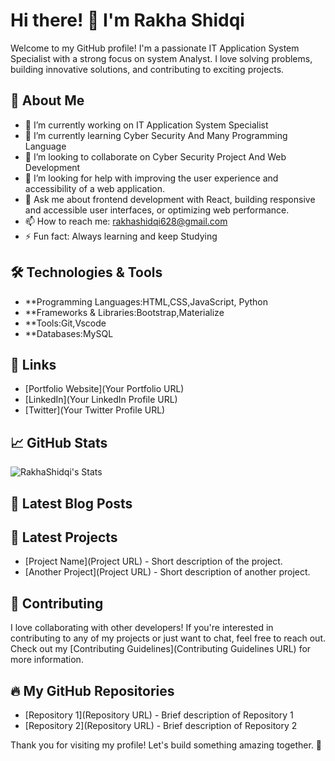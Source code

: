 # Hi there! 👋 I'm Rakha Shidqi

Welcome to my GitHub profile! I'm a passionate IT Application System Specialist with a strong focus on system Analyst. I love solving problems, building innovative solutions, and contributing to exciting projects.

## 🚀 About Me

- 🔭 I’m currently working on IT Application System Specialist
- 🌱 I’m currently learning Cyber Security And Many Programming Language
- 👯 I’m looking to collaborate on Cyber Security Project And Web Development
- 🤔 I’m looking for help with improving the user experience and accessibility of a web application.
- 💬 Ask me about frontend development with React, building responsive and accessible user interfaces, or optimizing web performance.
- 📫 How to reach me: rakhashidqi628@gmail.com
- ⚡ Fun fact: Always learning and keep Studying

## 🛠️ Technologies & Tools

- **Programming Languages:HTML,CSS,JavaScript, Python
- **Frameworks & Libraries:Bootstrap,Materialize
- **Tools:Git,Vscode
- **Databases:MySQL

## 🔗 Links

- [Portfolio Website](Your Portfolio URL)
- [LinkedIn](Your LinkedIn Profile URL)
- [Twitter](Your Twitter Profile URL)

## 📈 GitHub Stats

![RakhaShidqi's Stats](https://github-readme-stats.vercel.app/api?username=RakhaShidqi&theme=vue-dark&show_icons=true&hide_border=true&count_private=true)

## 📜 Latest Blog Posts

<!-- BLOG-POST-LIST:START -->
<!-- BLOG-POST-LIST:END -->

## 📝 Latest Projects

- [Project Name](Project URL) - Short description of the project.
- [Another Project](Project URL) - Short description of another project.

## 🤝 Contributing

I love collaborating with other developers! If you're interested in contributing to any of my projects or just want to chat, feel free to reach out. Check out my [Contributing Guidelines](Contributing Guidelines URL) for more information.

## 🔥 My GitHub Repositories

- [Repository 1](Repository URL) - Brief description of Repository 1
- [Repository 2](Repository URL) - Brief description of Repository 2

Thank you for visiting my profile! Let's build something amazing together. 🚀
